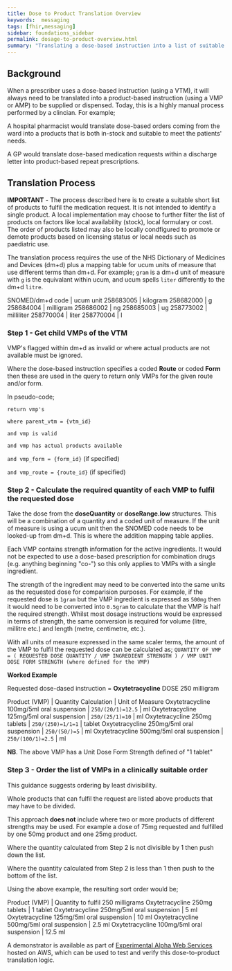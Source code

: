 ```yaml
---
title: Dose to Product Translation Overview
keywords:  messaging
tags: [fhir,messaging]
sidebar: foundations_sidebar
permalink: dosage-to-product-overview.html
summary: "Translating a dose-based instruction into a list of suitable product-based instructions"
---
```



## Background

When a prescriber uses a dose-based instruction (using a VTM), it will always need to be translated into a product-based instruction (using a VMP or AMP) to be supplied or dispensed. Today, this is a highly manual process performed by a clincian. For example;

A hospital pharmacist would translate dose-based orders coming from the ward into a products that is both in-stock and suitable to meet the patients' needs. 

A GP would translate dose-based medication requests within a discharge letter into product-based repeat prescriptions.

## Translation Process

**IMPORTANT** - The process described here is to create a suitable short list of products to fulfil the medication request. It is not intended to identify a single product. A local implementation may choose to further filter the list of products on factors like local availability (stock), local formulary or cost. The order of products listed may also be locally condfigured to promote or demote products based on licensing status or local needs such as paediatric use.

The translation process requires the use of the NHS Dictionary of Medicines and Devices (dm+d) plus a mapping table for ucum units of measure that use different terms than dm+d. For example; `gram` is a dm+d unit of measure with `g` is the equivalant within ucum, and ucum spells `liter` differently to the dm+d `litre`.

SNOMED/dm+d code | ucum unit
258683005 | kilogram
258682000 | g
258684004 | milligram
258686002 | ng
258685003 | ug
258773002 | milliliter
258770004 | liter
258770004 | l

### Step 1 - Get child VMPs of the VTM

VMP's flagged within dm+d as invalid or where actual products are not available must be ignored.

Where the dose-based instruction specifies a coded **Route** or coded **Form** then these are used in the query to return only VMPs for the given route and/or form.

In pseudo-code;

`return vmp's`

`where parent_vtm = {vtm_id}`

`and vmp is valid`

`and vmp has actual products available`

`and vmp_form = {form_id}` (if specified)

`and vmp_route = {route_id}`  (if specified)

### Step 2 - Calculate the required quantity of each VMP to fulfil the requested dose 

Take the dose from the **doseQuantity** or **doseRange.low** structures. This will be a combination of a quantity and a coded unit of measure. If the unit of measure is using a ucum unit then the SNOMED code needs to be looked-up from dm+d. This is where the addition mapping table applies.

Each VMP contains strength information for the active ingredients. It would not be expected to use a dose-based prescription for combination drugs (e.g. anything beginning "co-") so this only applies to VMPs with a single ingredient.

The strength of the ingredient may need to be converted into the same units as the requested dose for comparision purposes. For example, if the requested dose is `1gram` but the VMP ingredient is expressed as `500mg` then it would need to be converted into `0.5gram` to calculate that the VMP is half the required strength. Whilst most dosage instructions would be expressed in terms of strength, the same conversion is required for volume (litre, millitre etc.) and length (metre, centimetre, etc.).

With all units of measure expressed in the same scaler terms, the amount of the VMP to fulfil the requested dose can be calculated as;
`QUANTITY OF VMP = ( REQUESTED DOSE QUANTITY / VMP INGREDIENT STRENGTH ) / VMP UNIT DOSE FORM STRENGTH (where defined for the VMP)`

**Worked Example**

Requested dose-dased instruction = **Oxytetracycline** DOSE 250 milligram

Product (VMP) | Quantity Calculation | Unit of Measure
Oxytetracycline 100mg/5ml oral suspension | `250/(20/1)=12.5` | ml
Oxytetracycline 125mg/5ml oral suspension | `250/(25/1)=10` | ml
Oxytetracycline 250mg tablets | `250/(250)=1/1=1` | tablet
Oxytetracycline 250mg/5ml oral suspension | `250/(50/)=5` | ml
Oxytetracycline 500mg/5ml oral suspension | `250/(100/1)=2.5` | ml

**NB**. The above VMP has a Unit Dose Form Strength defined of "1 tablet"

### Step 3 - Order the list of VMPs in a clinically suitable order

This guidance suggests ordering by least divisibility.

Whole products that can fulfil the request are listed above products that may have to be divided.

This approach **does not** include where two or more products of different strengths may be used. For example a dose of 75mg requested and fulfilled by one 50mg product and one 25mg product.

Where the quantity calculated from Step 2 is not divisible by 1 then push down the list.

Where the quantity calculated from Step 2 is less than 1 then push to the bottom of the list.

Using the above example, the resulting sort order would be;

Product (VMP) | Quantity to fulfil 250 milligrams
Oxytetracycline 250mg tablets | 1 tablet
Oxytetracycline 250mg/5ml oral suspension | 5 ml
Oxytetracycline 125mg/5ml oral suspension | 10 ml
Oxytetracycline 500mg/5ml oral suspension | 2.5 ml
Oxytetracycline 100mg/5ml oral suspension | 12.5 ml

A demonstrator is available as part of [Experimental Alpha Web Services](http://ec2-18-130-128-118.eu-west-2.compute.amazonaws.com/) hosted on AWS, which can be used to test and verify this dose-to-product translation logic.